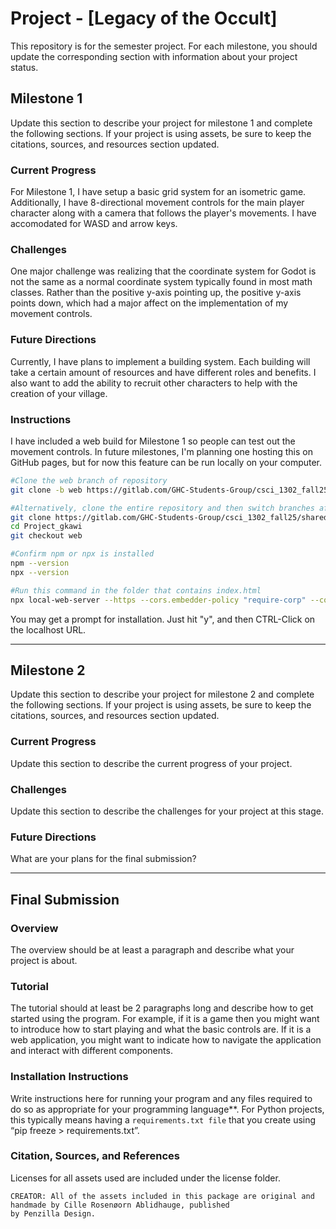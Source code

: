 # Project - [Legacy of the Occult]

This repository is for the semester project. For each milestone, you should update the corresponding
section with information about your project status. 

## Milestone 1

Update this section to describe your project for milestone 1 and complete the following sections. If your project is
using assets, be sure to keep the citations, sources, and resources section updated.

### Current Progress

For Milestone 1, I have setup a basic grid system for an isometric game. Additionally, I have 8-directional movement controls
for the main player character along with a camera that follows the player's movements. I have accomodated for WASD and arrow
keys.

### Challenges

One major challenge was realizing that the coordinate system for Godot is not the same as a normal coordinate system typically
found in most math classes. Rather than the positive y-axis pointing up, the positive y-axis points down, which had a major affect
on the implementation of my movement controls.

### Future Directions

Currently, I have plans to implement a building system. Each building will take a certain amount of resources and have different
roles and benefits. I also want to add the ability to recruit other characters to help with the creation of your village.

### Instructions

I have included a web build for Milestone 1 so people can test out the movement controls. In future milestones, I'm planning one
hosting this on GitHub pages, but for now this feature can be run locally on your computer.

```bash
#Clone the web branch of repository
git clone -b web https://gitlab.com/GHC-Students-Group/csci_1302_fall25/shared/gkawi/Project_gkawi.gitlab

#Alternatively, clone the entire repository and then switch branches afterwards
git clone https://gitlab.com/GHC-Students-Group/csci_1302_fall25/shared/gkawi/Project_gkawi.gitlab
cd Project_gkawi
git checkout web

#Confirm npm or npx is installed
npm --version
npx --version

#Run this command in the folder that contains index.html
npx local-web-server --https --cors.embedder-policy "require-corp" --cors.opener-policy "same-origin" --directory "."
```

You may get a prompt for installation. Just hit "y", and then CTRL-Click on the localhost URL.

---

## Milestone 2

Update this section to describe your project for milestone 2 and complete the following sections. If your project is
using assets, be sure to keep the citations, sources, and resources section updated.

### Current Progress

Update this section to describe the current progress of your project.

### Challenges

Update this section to describe the challenges for your project at this stage.

### Future Directions

What are your plans for the final submission?

---

## Final Submission

### Overview

The overview should be at least a paragraph and describe what your project is about.

### Tutorial

The tutorial should at least be 2 paragraphs long and describe how to get started using the program. For example, if it
is a game then you might want to introduce how to start playing and what the basic controls are. If it is a web
application, you might want to indicate how to navigate the application and interact with different components.

### Installation Instructions

Write instructions here for running your program and any files required to do so as appropriate for your programming
language**. For Python projects, this typically means having a `requirements.txt file` that you create using
“pip freeze > requirements.txt”.

### Citation, Sources, and References

Licenses for all assets used are included under the license folder. 

```
CREATOR: All of the assets included in this package are original and handmade by Cille Rosenøorn Ablidhauge, published
by Penzilla Design.
```
